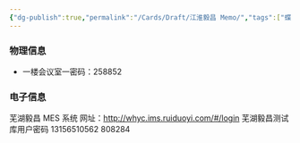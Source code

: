 ```yaml
---
{"dg-publish":true,"permalink":"/Cards/Draft/江淮毅昌 Memo/","tags":["蝶创I-MES/MES/江淮毅昌"]}
---
```


### 物理信息
- 一楼会议室一密码：258852

### 电子信息

芜湖毅昌 MES 系统
网址：http://whyc.ims.ruiduoyi.com/#/login
芜湖毅昌测试库用户密码
13156510562
808284